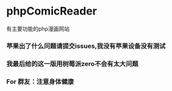 # phpComicReader

有主要功能的php漫画网站

### 苹果出了什么问题请提交issues,我没有苹果设备没有测试

### 我最后给的这一版用树莓派zero不会有太大问题

### For 群友：注意身体健康
